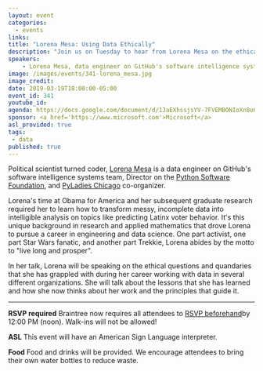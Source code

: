 ```yaml
---
layout: event
categories:
  - events
links:
title: "Lorena Mesa: Using Data Ethically"
description: "Join us on Tuesday to hear from Lorena Mesa on the ethical questions and quandaries that she has grappled with during her career working with data in several different organizations and the principles that guide her work."
speakers:
    - Lorena Mesa, data engineer on GitHub's software intelligence systems team, Director on the Python Software Foundation, and PyLadies Chicago co-organizer
image: /images/events/341-lorena_mesa.jpg
image_credit:
date: 2019-03-19T18:00:00-05:00
event_id: 341
youtube_id:
agenda: https://docs.google.com/document/d/1JaEXhssjsYV-7FVEMBONIoXn8o0Gjgzw1eKlwTltQr0/edit?usp=sharing
sponsor: <a href='https://www.microsoft.com'>Microsoft</a>
asl_provided: true
tags:
 - data
published: true
---
```


Political scientist turned coder, [Lorena Mesa](http://lorenamesa.com/about.html) is a data engineer on GitHub's software intelligence systems team, Director on the [Python Software Foundation](https://www.python.org/psf/), and [PyLadies Chicago](https://www.meetup.com/Chicago-PyLadies/) co-organizer.

Lorena's time at Obama for America and her subsequent graduate research required her to learn how to transform messy, incomplete data into intelligible analysis on topics like predicting Latinx voter behavior. It's this unique background in research and applied mathematics that drove Lorena to pursue a career in engineering and data science. One part activist, one part Star Wars fanatic, and another part Trekkie, Lorena abides by the motto to "live long and prosper".

In her talk, Lorena will be speaking on the ethical questions and quandaries that she has grappled with during her career working with data in several different organizations. She will talk about the lessons that she has learned and how she now thinks about her work and the principles that guide it.

---

**RSVP required** Braintree now requires all attendees to [RSVP beforehand]({{site.rsvp_url}})by 12:00 PM (noon). Walk-ins will not be allowed!

**ASL** This event will have an American Sign Language interpreter.

**Food** Food and drinks will be provided. We encourage attendees to bring their own water bottles to reduce waste.
